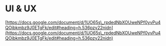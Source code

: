 # UI & UX

[https://docs.google.com/document/d/1UO65s\_rpdedNbXOUweNPf0yvPu4QOibkmbz9J0ETgFk/edit#heading=h.536pzy22nidn](https://docs.google.com/document/d/1UO65s\_rpdedNbXOUweNPf0yvPu4QOibkmbz9J0ETgFk/edit#heading=h.536pzy22nidn)
